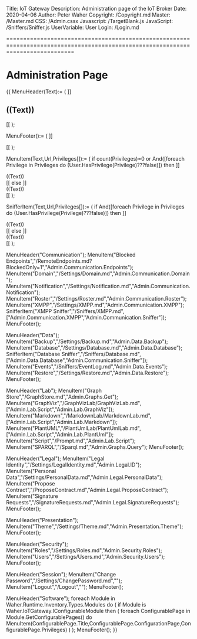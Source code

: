 ﻿Title: IoT Gateway
Description: Administration page of the IoT Broker
Date: 2020-04-06
Author: Peter Waher
Copyright: /Copyright.md
Master: /Master.md
CSS: /Admin.cssx
Javascript: /TargetBlank.js
JavaScript: /Sniffers/Sniffer.js
UserVariable: User
Login: /Login.md

================================================================================================================================

Administration Page
=======================

{{
MenuHeader(Text):=
(
	]]<h2 class="menuHeader">((Text))</h2>
<div class="menuItems"/>
[[
);

MenuFooter():=
(
	]]</div>
[[
);

MenuItem(Text,Url,Privileges[]):=
(
	if count(Privileges)=0 or And([foreach Privilege in Privileges do (User.HasPrivilege(Privilege)???false)]) then
		]]<div class="menuItem" onclick="OpenPage('((Url))')"><div class="menuItemContent">((Text))</div></div>
[[ else ]]<div class="menuItemDisabled"><div class="menuItemContent">((Text))</div></div>
[[
);

SnifferItem(Text,Url,Privileges[]):=
(
	if And([foreach Privilege in Privileges do (User.HasPrivilege(Privilege)???false)]) then
		]]<div class="menuItem" onclick="OpenSniffer('((Url))')"><div class="menuItemContent">((Text))</div></div>
[[ else ]]<div class="menuItemDisabled"><div class="menuItemContent">((Text))</div></div>
[[
);

MenuHeader("Communication");
MenuItem("Blocked Endpoints","/RemoteEndpoints.md?BlockedOnly=1","Admin.Communication.Endpoints");
MenuItem("Domain","/Settings/Domain.md","Admin.Communication.Domain");
MenuItem("Notification","/Settings/Notification.md","Admin.Communication.Notification");
MenuItem("Roster","/Settings/Roster.md","Admin.Communication.Roster");
MenuItem("XMPP","/Settings/XMPP.md","Admin.Communication.XMPP");
SnifferItem("XMPP Sniffer","/Sniffers/XMPP.md",["Admin.Communication.XMPP","Admin.Communication.Sniffer"]);
MenuFooter();

MenuHeader("Data");
MenuItem("Backup","/Settings/Backup.md","Admin.Data.Backup");
MenuItem("Database","/Settings/Database.md","Admin.Data.Database");
SnifferItem("Database Sniffer","/Sniffers/Database.md",["Admin.Data.Database","Admin.Communication.Sniffer"]);
MenuItem("Events","/Sniffers/EventLog.md","Admin.Data.Events");
MenuItem("Restore","/Settings/Restore.md","Admin.Data.Restore");
MenuFooter();

MenuHeader("Lab");
MenuItem("Graph Store","/GraphStore.md","Admin.Graphs.Get");
MenuItem("GraphViz","/GraphVizLab/GraphVizLab.md",["Admin.Lab.Script","Admin.Lab.GraphViz"]);
MenuItem("Markdown","/MarkdownLab/MarkdownLab.md",["Admin.Lab.Script","Admin.Lab.Markdown"]);
MenuItem("PlantUML","/PlantUmlLab/PlantUmlLab.md",["Admin.Lab.Script","Admin.Lab.PlantUml"]);
MenuItem("Script","/Prompt.md","Admin.Lab.Script");
MenuItem("SPARQL","/Sparql.md","Admin.Graphs.Query");
MenuFooter();

MenuHeader("Legal");
MenuItem("Legal Identity","/Settings/LegalIdentity.md","Admin.Legal.ID");
MenuItem("Personal Data","/Settings/PersonalData.md","Admin.Legal.PersonalData");
MenuItem("Propose Contract","/ProposeContract.md","Admin.Legal.ProposeContract");
MenuItem("Signature Requests","/SignatureRequests.md","Admin.Legal.SignatureRequests");
MenuFooter();

MenuHeader("Presentation");
MenuItem("Theme","/Settings/Theme.md","Admin.Presentation.Theme");
MenuFooter();

MenuHeader("Security");
MenuItem("Roles","/Settings/Roles.md","Admin.Security.Roles");
MenuItem("Users","/Settings/Users.md","Admin.Security.Users");
MenuFooter();

MenuHeader("Session");
MenuItem("Change Password","/Settings/ChangePassword.md","");
MenuItem("Logout","/Logout","");
MenuFooter();

MenuHeader("Software");
foreach Module in Waher.Runtime.Inventory.Types.Modules do
(
	if Module is Waher.IoTGateway.IConfigurableModule then
	(
		foreach ConfigurablePage in Module.GetConfigurablePages() do
			MenuItem(ConfigurablePage.Title,ConfigurablePage.ConfigurationPage,ConfigurablePage.Privileges)
	)
);
MenuFooter();
}}